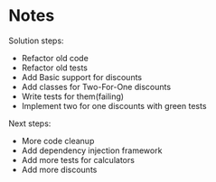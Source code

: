 # Notes

Solution steps:
 - Refactor old code
 - Refactor old tests
 - Add Basic support for discounts
 - Add classes for Two-For-One discounts
 - Write tests for them(failing)
 - Implement two for one discounts with green tests

Next steps:
 - More code cleanup
 - Add dependency injection framework
 - Add more tests for calculators
 - Add more discounts